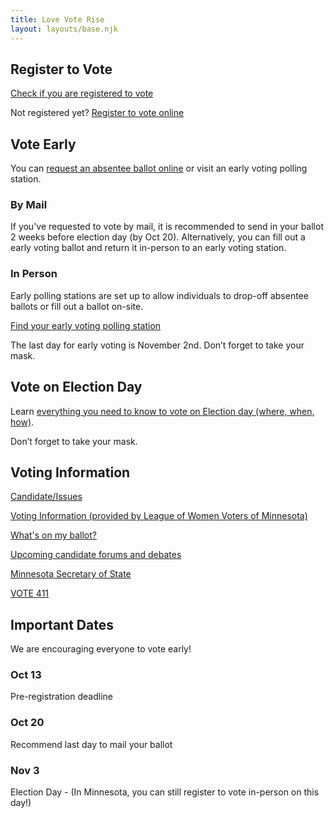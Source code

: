 ```yaml
---
title: Love Vote Rise
layout: layouts/base.njk
---
```


<article class="resources">

## Register to Vote

[Check if you are registered to vote](https://mnvotes.sos.state.mn.us/VoterStatus.aspx)

Not registered yet? [Register to vote online](https://www.sos.state.mn.us/elections-voting/register-to-vote/)

## Vote Early

You can [request an absentee ballot online](https://mnvotes.sos.state.mn.us/ABRegistration/ABRegistrationStep1.aspx) or visit an early voting polling station.

### By Mail

If you've requested to vote by mail, it is recommended to send in your ballot 2 weeks before election day (by Oct 20). Alternatively, you can fill out a early voting ballot and return it in-person to an early voting station.

### In Person

Early polling stations are set up to allow individuals to drop-off absentee ballots or fill out a ballot on-site.

[Find your early voting polling station](https://www.sos.state.mn.us/elections-voting/find-county-election-office/)

The last day for early voting is November 2nd. Don’t forget to take your mask.

## Vote on Election Day

Learn [everything you need to know to vote on Election day (where, when, how)](https://www.sos.state.mn.us/elections-voting/election-day-voting/).

Don’t forget to take your mask.

## Voting Information

[Candidate/Issues](https://www.mprnews.org/politics/election-2020/election-2020-voter-guides)

[Voting Information (provided by League of Women Voters of Minnesota)](http://lwv.thevoterguide.org/v/MPR_News20/build.do)

[What's on my ballot?](https://myballotmn.sos.state.mn.us/)

[Upcoming candidate forums and debates](https://www.vote411.org/upcoming/46/debates-forums)

[Minnesota Secretary of State](https://www.sos.state.mn.us/elections-voting/)

[VOTE 411](https://www.vote411.org/)

## Important Dates

We are encouraging everyone to vote early!

### Oct 13

Pre-registration deadline

### Oct 20

Recommend last day to mail your ballot

### Nov 3

Election Day - (In Minnesota, you can still register to vote in-person on this day!)

</article>

<!-- <div class="gallery">
{%- for image in images %}
    <img class="word__illustration" src="/images/{{ word.data.title }}.svg" />
{%- endfor%}
</div> -->
